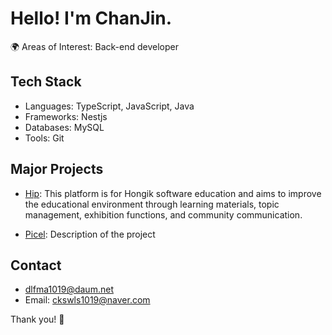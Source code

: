 # Hello! I'm ChanJin.
🌍 Areas of Interest: Back-end developer

## Tech Stack
- Languages: TypeScript, JavaScript, Java
- Frameworks: Nestjs
- Databases: MySQL
- Tools: Git

## Major Projects
- [Hip](https://github.com/Chanj1019/Hip): This platform is for Hongik software education and aims to improve the educational environment
through learning materials, topic management, exhibition functions, and community communication.

- [Picel](link): Description of the project

## Contact
- dlfma1019@daum.net
- Email: ckswls1019@naver.com

Thank you! 🚀
